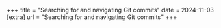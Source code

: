 +++
title = "Searching for and navigating Git commits"
date = 2024-11-03
[extra]
url = "Searching for and navigating Git commits"
+++
